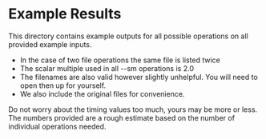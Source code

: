 # Example Results
This directory contains example outputs for all possible operations on all provided example inputs.

  - In the case of two file operations the same file is listed twice
  - The scalar multiple used in all --sm operations is 2.0
  - The filenames are also valid however slightly unhelpful. You will need to open then up for yourself.
  - We also include the original files for convenience.
  
Do not worry about the timing values too much, yours may be more or less. The numbers provided are a rough estimate
based on the number of individual operations needed. 